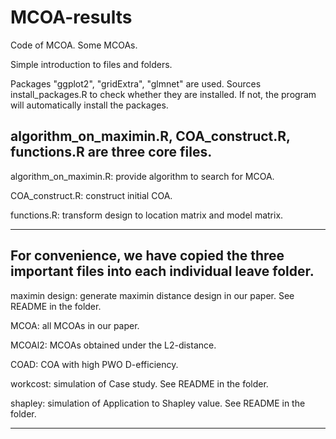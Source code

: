 # MCOA-results
Code of MCOA. Some MCOAs.

Simple introduction to files and folders.

Packages "ggplot2", "gridExtra", "glmnet" are used.
Sources install_packages.R to check whether they are installed. If not, the program will automatically install the packages.

algorithm_on_maximin.R, COA_construct.R, functions.R are three core files.
-------------------------------------------------------------------

algorithm_on_maximin.R: provide algorithm to search for MCOA.

COA_construct.R: construct initial COA.

functions.R: transform design to location matrix and model matrix.

-------------------------------------------------------------------



For convenience, we have copied the three important files into each individual leave folder.
----------------------------------------------------------------------------------------

maximin design: generate maximin distance design in our paper. See README in the folder.

MCOA: all MCOAs in our paper.

MCOAl2: MCOAs obtained under the L2-distance.

COAD: COA with high PWO D-efficiency.

workcost: simulation of Case study. See README in the folder.

shapley: simulation of Application to Shapley value. See README in the folder.

----------------------------------------------------------------------------------------

